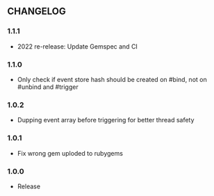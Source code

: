 ## CHANGELOG

### 1.1.1

- 2022 re-release: Update Gemspec and CI

### 1.1.0

* Only check if event store hash should be created on #bind, not on #unbind and #trigger


### 1.0.2

* Dupping event array before triggering for better thread safety


### 1.0.1

* Fix wrong gem uploded to rubygems


### 1.0.0

* Release

